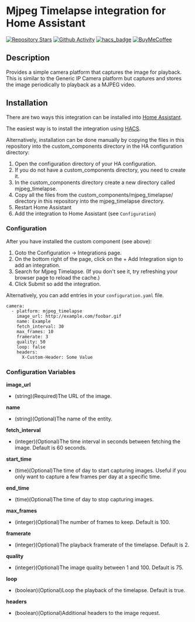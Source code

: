 # Mjpeg Timelapse integration for Home Assistant

[![Repository Stars](https://img.shields.io/github/stars/evilmarty/mjpeg-timelapse)](https://github.com/evilmarty/mjpeg-timelapse)
[![Github Activity](https://img.shields.io/github/commit-activity/m/evilmarty/mjpeg-timelapse)](https://github.com/evilmarty/mjpeg-timelapse/commits/main)
[![hacs_badge](https://img.shields.io/badge/HACS-Custom-41BDF5.svg)](https://github.com/hacs/integration)
[![BuyMeCoffee](https://badgen.net/badge/icon/buymeacoffee?icon=buymeacoffee&label&color=yellow)](https://www.buymeacoffee.com/evilmarty)

## Description

Provides a simple camera platform that captures the image for playback. This is similar to the Generic IP Camera platform but captures and stores the image periodically to playback as a MJPEG video.

## Installation

There are two ways this integration can be installed into [Home Assistant](https://www.home-assistant.io).

The easiest way is to install the integration using [HACS](https://hacs.xyz).

Alternatively, installation can be done manually by copying the files in this repository into the custom_components directory in the HA configuration directory:
1. Open the configuration directory of your HA configuration.
2. If you do not have a custom_components directory, you need to create it.
3. In the custom_components directory create a new directory called mjpeg_timelapse.
4. Copy all the files from the custom_components/mjpeg_timelapse/ directory in this repository into the mjpeg_timelapse directory.
5. Restart Home Assistant
6. Add the integration to Home Assistant (see `Configuration`)

### Configuration

After you have installed the custom component (see above):

1. Goto the Configuration -> Integrations page.
2. On the bottom right of the page, click on the + Add Integration sign to add an integration.
3. Search for Mjpeg Timelapse. (If you don't see it, try refreshing your browser page to reload the cache.)
4. Click Submit so add the integration.

Alternatively, you can add entries in your `configuration.yaml` file.

```
camera:
  - platform: mjpeg_timelapse
    image_url: http://example.com/foobar.gif
    name: Example
    fetch_interval: 30
    max_frames: 10
    framerate: 3
    quality: 50
    loop: false
    headers:
      X-Custom-Header: Some Value
```

### Configuration Variables

**image_url**
- (string)(Required)The URL of the image.

**name**
- (string)(Optional)The name of the entity.

**fetch_interval**
- (integer)(Optional)The time interval in seconds between fetching the image. Default is 60 seconds.

**start_time**
- (time)(Optional)The time of day to start capturing images.  Useful if you only want to capture a few frames per day at a specific time.

**end_time**
- (time)(Optional)The time of day to stop capturing images.  
 
**max_frames**
- (integer)(Optional)The number of frames to keep. Default is 100.

**framerate**
- (integer)(Optional)The playback framerate of the timelapse. Default is 2.

**quality**
- (integer)(Optional)The image quality between 1 and 100. Default is 75.

**loop**
- (boolean)(Optional)Loop the playback of the timelapse. Default is true.

**headers**
- (boolean)(Optional)Additional headers to the image request.
